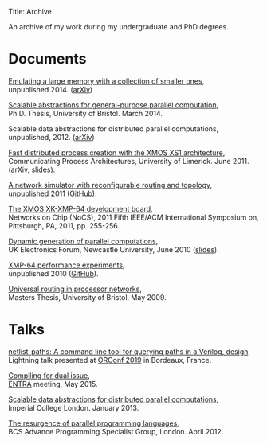 Title: Archive

An archive of my work during my undergraduate and PhD degrees.

# Documents

[Emulating a large memory with a collection of smaller ones](/files/emulation.pdf),
<br>unpublished 2014. ([arXiv](http://arxiv.org/abs/1210.1158v2))

[Scalable abstractions for general-purpose parallel computation]({filename}/thesis.md),
<br>Ph.D. Thesis, University of Bristol. March 2014.

Scalable data abstractions for distributed parallel computations,
<br>unpublished, 2012. ([arXiv](https://arxiv.org/abs/1210.1157))

[Fast distributed process creation with the XMOS XS1 architecture](/files/cpa11-paper.pdf),
<br>Communicating Process Architectures, University of Limerick. June 2011.
([arXiv](http://arxiv.org/abs/1105.3843), [slides](docs/cpa11-slides.pdf)).

[A network simulator with reconfigurable routing and topology](/files/network-simulator.pdf),
<br>unpublished 2011 ([GitHub](https://github.com/jameshanlon/network-simulator)).

[The XMOS XK-XMP-64 development board](http://ieeexplore.ieee.org/document/5948572),
<br>Networks on Chip (NoCS), 2011 Fifth IEEE/ACM International Symposium on,
Pittsburgh, PA, 2011, pp. 255-256.

[Dynamic generation of parallel computations](/files/ukef10-paper.pdf),
<br>UK Electronics Forum, Newcastle University, June 2010 ([slides](/files/ukef10-slides.pdf)).

[XMP-64 performance experiments](/files/xmp64experiments.pdf),
<br>unpublished 2010 ([GitHub](https://github.com/jameshanlon/xmp64-experiments)).

[Universal routing in processor networks](/files/dissertation.pdf),
<br>Masters Thesis, University of Bristol. May 2009.

# Talks

[netlist-paths: A command line tool for querying paths in a Verilog,
design](/files/netlist-paths-orconf19-slides.pdf)<br>
Lightning talk presented at [ORConf 2019](https://orconf.org/) in Bordeaux, France.

[Compiling for dual issue](/files/dual-issue-talk.pdf),
<br>[ENTRA](http://entraproject.eu/) meeting, May 2015.

[Scalable data abstractions for distributed parallel computations](/files/server-talk.pdf),
<br>Imperial College London. January 2013.

[The resurgence of parallel programming languages](/files/parallel-languages-BCS.pdf),
<br>BCS Advance Programming Specialist Group, London. April 2012.
